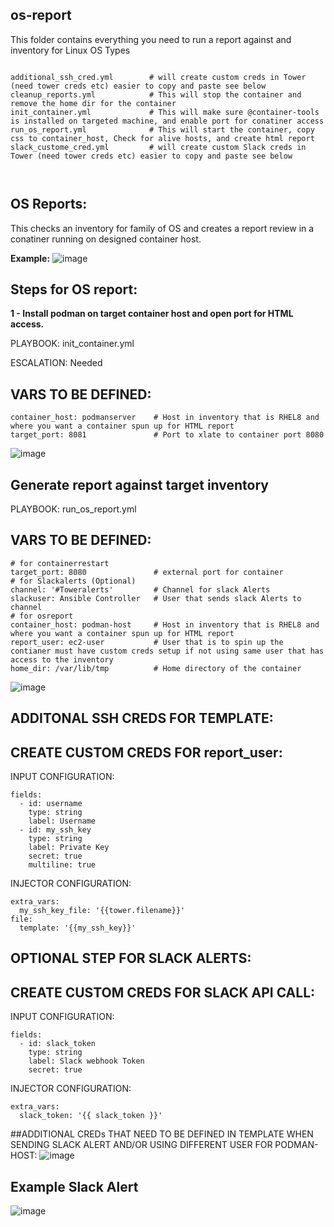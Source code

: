 ## os-report
This folder contains everything you need to run a report against and inventory for Linux OS Types
<pre class="line-number language-yaml"><code>
additional_ssh_cred.yml        # will create custom creds in Tower (need tower creds etc) easier to copy and paste see below
cleanup_reports.yml            # This will stop the container and remove the home dir for the container
init_container.yml             # This will make sure @container-tools is installed on targeted machine, and enable port for conatiner access
run_os_report.yml              # This will start the container, copy css to container_host, Check for alive hosts, and create html report
slack_custome_cred.yml         # will create custom Slack creds in Tower (need tower creds etc) easier to copy and paste see below


</code></pre>
## OS Reports:

This checks an inventory for family of OS and creates a report review in a conatiner running on designed container host.

<B>Example:</B>
![image](https://user-images.githubusercontent.com/17077661/120725650-4ca03c80-c48b-11eb-89b1-aca039e95f8b.png)


## Steps for OS report:

<B>1 - Install podman on target container host and open port for HTML access. </B>
 
PLAYBOOK: init_container.yml

ESCALATION: Needed 

## VARS TO BE DEFINED: 
<pre class="line-number language-yaml"><code>container_host: podmanserver    # Host in inventory that is RHEL8 and where you want a container spun up for HTML report
target_port: 8081               # Port to xlate to container port 8080 
</code></pre>

![image](https://user-images.githubusercontent.com/17077661/131545799-ef1aa5a0-0f08-427e-b814-06334d22d9e1.png)


## Generate report against target inventory 

PLAYBOOK: run_os_report.yml
 
## VARS TO BE DEFINED: 

<pre class="line-number language-yaml"><code># for containerrestart
target_port: 8080               # external port for container
# for Slackalerts (Optional)
channel: '#Toweralerts'         # Channel for slack Alerts    
slackuser: Ansible Controller   # User that sends slack Alerts to channel
# for osreport
container_host: podman-host     # Host in inventory that is RHEL8 and where you want a container spun up for HTML report
report_user: ec2-user           # User that is to spin up the contianer must have custom creds setup if not using same user that has access to the inventory
home_dir: /var/lib/tmp          # Home directory of the container
</code></pre>

![image](https://user-images.githubusercontent.com/17077661/131547021-b14b71c4-e04a-4f6c-bd65-1200547e3725.png)


## ADDITONAL SSH CREDS FOR TEMPLATE: 

## CREATE CUSTOM CREDS FOR report_user:

INPUT CONFIGURATION:

<pre class="line-number language-yaml"><code>fields:
  - id: username
    type: string
    label: Username
  - id: my_ssh_key
    type: string
    label: Private Key
    secret: true
    multiline: true
</code></pre>

INJECTOR CONFIGURATION:
<pre class="line-number language-yaml"><code>extra_vars:
  my_ssh_key_file: '{{tower.filename}}'
file:
  template: '{{my_ssh_key}}'
</code></pre>




## OPTIONAL STEP FOR SLACK ALERTS: 

## CREATE CUSTOM CREDS FOR SLACK API CALL:

INPUT CONFIGURATION:

<pre class="line-number language-yaml"><code>fields:
  - id: slack_token
    type: string
    label: Slack webhook Token
    secret: true
</code></pre>

INJECTOR CONFIGURATION:
<pre class="line-number language-yaml"><code>extra_vars:
  slack_token: '{{ slack_token }}'
</code></pre>

##ADDITIONAL CREDs THAT NEED TO BE DEFINED IN TEMPLATE WHEN SENDING SLACK ALERT AND/OR USING DIFFERENT USER FOR PODMAN-HOST: 
![image](https://user-images.githubusercontent.com/17077661/131546504-ce7abd54-b1c4-489b-8c63-26bdd06e09ac.png)

## Example Slack Alert
![image](https://user-images.githubusercontent.com/17077661/120726695-8bcf8d00-c48d-11eb-916c-581f23f40382.png)



 
